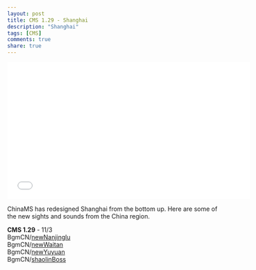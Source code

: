 ```yaml
---
layout: post
title: CMS 1.29 - Shanghai
description: "Shanghai"
tags: [CMS]
comments: true
share: true
---
```


<iframe width="560" height="315" src="//www.youtube.com/embed/videoseries?list=PLARr36qkoiWZgOr2OSGnGUBX5cbIDsWbQ" frameborder="0" allowfullscreen></iframe>

ChinaMS has redesigned Shanghai from the bottom up. Here are some of the new sights and sounds from the China region.  

<b>CMS 1.29</b> - 11/3  
BgmCN/<a href="http://youtu.be/oOq9gzCv0cA">newNanjinglu</a>  
BgmCN/<a href="http://youtu.be/Ja5gUkJkNmM">newWaitan</a>  
BgmCN/<a href="http://youtu.be/6JSJ0emRED4">newYuyuan</a>  
BgmCN/<a href="http://youtu.be/wgjqL3HsiZg">shaolinBoss</a>
